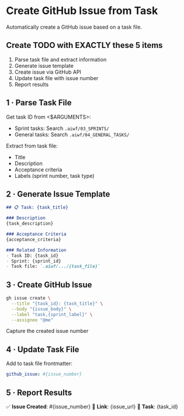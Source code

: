 # Create GitHub Issue from Task

Automatically create a GitHub issue based on a task file.

## Create TODO with EXACTLY these 5 items

1. Parse task file and extract information
2. Generate issue template
3. Create issue via GitHub API
4. Update task file with issue number
5. Report results

## 1 · Parse Task File

Get task ID from <$ARGUMENTS>:
- Sprint tasks: Search `.aiwf/03_SPRINTS/`
- General tasks: Search `.aiwf/04_GENERAL_TASKS/`

Extract from task file:
- Title
- Description
- Acceptance criteria
- Labels (sprint number, task type)

## 2 · Generate Issue Template

```markdown
## 📋 Task: {task_title}

### Description
{task_description}

### Acceptance Criteria
{acceptance_criteria}

### Related Information
- Task ID: {task_id}
- Sprint: {sprint_id}
- Task file: `.aiwf/.../{task_file}`
```

## 3 · Create GitHub Issue

```bash
gh issue create \
  --title "{task_id}: {task_title}" \
  --body "{issue_body}" \
  --label "task,{sprint_label}" \
  --assignee "@me"
```

Capture the created issue number

## 4 · Update Task File

Add to task file frontmatter:
```yaml
github_issue: #{issue_number}
```

## 5 · Report Results

✅ **Issue Created**: #{issue_number}
🔗 **Link**: {issue_url}
📄 **Task**: {task_id}